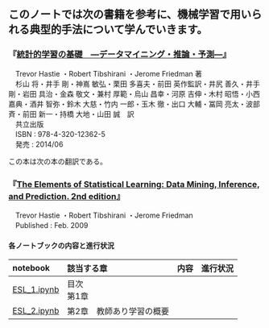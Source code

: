
このノートでは次の書籍を参考に、機械学習で用いられる典型的手法について学んでいきます。
  
---

### 『[統計的学習の基礎　―データマイニング・推論・予測―](http://www.kyoritsu-pub.co.jp/bookdetail/9784320123625)』
　Trevor Hastie ・Robert Tibshirani ・Jerome Friedman 著    
　杉山 将・井手 剛・神嶌 敏弘・栗田 多喜夫・前田 英作監訳・井尻 善久・井手 剛・岩田 具治・金森 敬文・兼村 厚範・烏山 昌幸・河原 吉伸・木村 昭悟・小西 嘉典・酒井 智弥・鈴木 大慈・竹内 一郎・玉木 徹・出口 大輔・冨岡 亮太・波部 斉・前田 新一・持橋 大地・山田 誠　訳  
　共立出版    
　ISBN : 978-4-320-12362-5    
　発売 : 2014/06      
  
この本は次の本の翻訳である。  
### 『[The Elements of Statistical Learning: Data Mining, Inference, and Prediction. 2nd edition](https://web.stanford.edu/~hastie/ElemStatLearn/)』   
　Trevor Hastie ・Robert Tibshirani ・Jerome Friedman  
　Published : Feb. 2009  

#### 各ノートブックの内容と進行状況 

|notebook|該当する章|内容|進行状況|
|:--|:--|:--|:--|
|[ESL_1.ipynb](https://github.com/YouheiKomakine/study_memo/blob/master/The_Elements_of_Statistical_Learning/ESL_1.ipynb)|目次<br />第1章||
|[ESL_2.ipynb](https://github.com/YouheiKomakine/study_memo/blob/master/The_Elements_of_Statistical_Learning/ESL_2.ipynb)|第2章　教師あり学習の概要||
